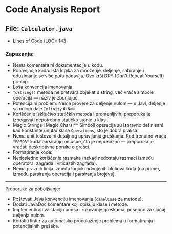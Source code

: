 # Code Analysis Report

## File: `Calculator.java`
- Lines of Code (LOC): 143
### Zapazanja:
- Nema komentara ni dokumentacije u kodu.
- Ponavljanje koda: Ista logika za množenje, deljenje, sabiranje i oduzimanje se više puta ponavlja. Ovo krši DRY (Don't Repeat Yourself) princip.
- Loša konvencija imenovanja:
- `ToString()` metoda ne pretvara objekat u string, već vraća simbole operacija — naziv je zbunjujuć.
- Potencijalni problem: Nema provere za deljenje nulom — u Javi, deljenje sa nulom daje `Infinity` ili `NaN`
- Korišćenje isključivo statičkih metoda i promenljivih, preporuka je izbegavati nepotrebno statičko stanje u klasi.
- Magic Strings i Magic Chars:** Simboli operacija su ispravno definisani kao konstante unutar klase `Operations`, što je dobra praksa.
- Nema unit testova ni detaljnog upravljanja greškama: Kod trenutno vraća `"ERROR"` kada parsiranje ne uspe, što je neprecizno — preporuka je vraćati deskriptivne poruke o grešci.
- Formatiranje koda:
- Nedosledno korišćenje razmaka (nekad nedostaju razmaci između operatora, zagrada i viticastih zagrada).
- Nema praznih linija između logički odvojenih blokova koda (na primer, između parsiranja operacija i parsiranja brojeva).

---

Preporuke za poboljšanje:
- Poštovati Java konvenciju imenovanja (`camelCase` za metode).
- Dodati JavaDoc komentare koji opisuju klase i metode.
- Implementirati validaciju unosa i rukovanje greškama, posebno za slučaj deljenja nulom.
- Koristiti linter za automatsko pronalaženje problema u formatiranju i potencijalnih grešaka.

